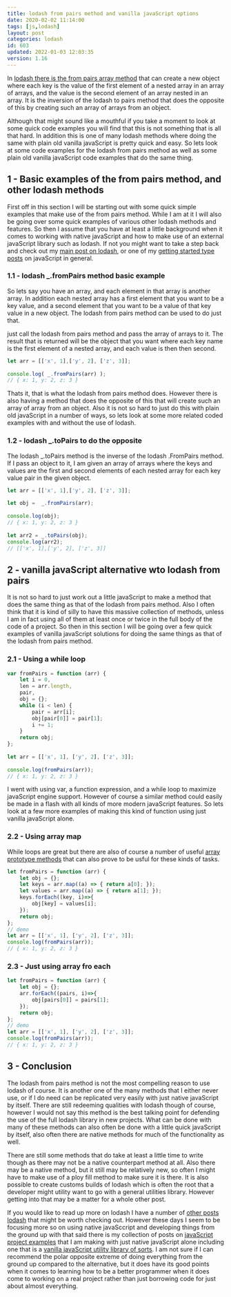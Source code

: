 ```yaml
---
title: lodash from pairs method and vanilla javaScript options
date: 2020-02-02 11:14:00
tags: [js,lodash]
layout: post
categories: lodash
id: 603
updated: 2022-01-03 12:03:35
version: 1.16
---
```


In [lodash there is the from pairs array method](https://lodash.com/docs/4.17.15#fromPairs) that can create a new object where each key is the value of the first element of a nested array in an array of arrays, and the value is the second element of an array nested in an array. It is the inversion of the lodash to pairs method that does the opposite of this by creating such an array of arrays from an object. 

Although that might sound like a mouthful if you take a moment to look at some quick code examples you will find that this is not something that is all that hard. In addition this is one of many lodash methods where doing the same with plain old vanilla javaScript is pretty quick and easy. So lets look at some code examples for the lodash from pairs method as well as some plain old vanilla javaScript code examples that do the same thing.

<!-- more -->

## 1 - Basic examples of the from pairs method, and other lodash methods

First off in this section I will be starting out with some quick simple examples that make use of the from pairs method. While I am at it I will also be going over some quick examples of various other lodash methods and features. So then I assume that you have at least a little background when it comes to working with native javaScript and how to make use of an external javaScript library such as lodash. If not you might want to take a step back and check out my [main post on lodash](/2019/02/15/lodash/), or one of my [getting started type posts](/2018/11/27/js-getting-started/) on javaScript in general.

### 1.1 - lodash \_.fromPairs method basic example

So lets say you have an array, and each element in that array is another array. In addition each nested array has a first element that you want to be a key value, and a second element that you want to be a value of that key value in a new object. The lodash from pairs method can be used to do just that.

just call the lodash from pairs method and pass the array of arrays to it. The result that is returned will be the object that you want where each key name is the first element of a nested array, and each value is then then second.

```js
let arr = [['x', 1],['y', 2], ['z', 3]];
 
console.log( _.fromPairs(arr) );
// { x: 1, y: 2, z: 3 }
```

Thats it, that is what the lodash from pairs method does. However there is also having a method that does the opposite of this that will create such an array of array from an object. Also it is not so hard to just do this with plain old javaScript in a number of ways, so lets look at some more related coded examples with and without the use of lodash.

### 1.2 - lodash \_.toPairs to do the opposite

The lodash \_.toPairs method is the inverse of the lodash \.FromPairs method. If I pass an object to it, I am given an array of arrays where the keys and values are the first and second elements of each nested array for each key value pair in the given object.

```js
let arr = [['x', 1],['y', 2], ['z', 3]];
 
let obj =  _.fromPairs(arr);
 
console.log(obj);
// { x: 1, y: 2, z: 3 }
 
let arr2 = _.toPairs(obj);
console.log(arr2);
// [['x', 1],['y', 2], ['z', 3]]
```

## 2 - vanilla javaScript alternative wto lodash from pairs

It is not so hard to just work out a little javaScript to make a method that does the same thing as that of the lodash from pairs method. Also I often think that it is kind of silly to have this massive collection of methods, unless I am in fact using all of them at least once or twice in the full body of the code of a project. So then in this section I will be going over a few quick examples of vanilla javaScript solutions for doing the same things as that of the lodash from pairs method.

### 2.1 - Using a while loop

```js
var fromPairs = function (arr) {
    let i = 0,
    len = arr.length,
    pair,
    obj = {};
    while (i < len) {
        pair = arr[i];
        obj[pair[0]] = pair[1];
        i += 1;
    }
    return obj;
};
 
let arr = [['x', 1], ['y', 2], ['z', 3]];
 
console.log(fromPairs(arr));
// { x: 1, y: 2, z: 3 }
```

I went with using var, a function expression, and a while loop to maximize javaScript engine support. However of course a similar method could easily be made in a flash with all kinds of more modern javaScript features. So lets look at a few more examples of making this kind of function using just vanilla javaScript alone.

### 2.2 - Using array map

While loops are great but there are also of course a number of useful [array prototype methods](/2018/12/10/js-array/) that can also prove to be usful for these kinds of tasks.

```js
let fromPairs = function (arr) {
    let obj = {};
    let keys = arr.map((a) => { return a[0]; });
    let values = arr.map((a) => { return a[1]; });
    keys.forEach((key, i)=>{
        obj[key] = values[i];
    });
    return obj;
};
// demo
let arr = [['x', 1], ['y', 2], ['z', 3]];
console.log(fromPairs(arr));
// { x: 1, y: 2, z: 3 }
```

### 2.3 - Just using array fro each

```js
let fromPairs = function (arr) {
    let obj = {};
    arr.forEach((pairs, i)=>{
        obj[pairs[0]] = pairs[1];
    });
    return obj;
};
// demo
let arr = [['x', 1], ['y', 2], ['z', 3]];
console.log(fromPairs(arr));
// { x: 1, y: 2, z: 3 }
```

## 3 - Conclusion

The lodash from pairs method is not the most compelling reason to use lodash of course. It is another one of the many methods that I either never use, or if I do need can be replicated very easily with just native javaScript by itself. There are still redeeming qualities with lodash though of course, however I would not say this method is the best talking point for defending the use of the full lodash library in new projects. What can be done with many of these methods can also often be done with a little quick javaScript by itself, also often there are native methods for much of the functionality as well.

There are still some methods that do take at least a little time to write though as there may not be a native counterpart method at all. Also there may be a native method, but it still may be relatively new, so often I might have to make use of a ploy fill method to make sure it is there. It is also possible to create customs builds of lodash which is often the root that a developer might utility want to go with a general utilities library. However getting into that may be a matter for a whole other post.

If you would like to read up more on lodash I have a number of [other posts lodash](/categories/lodash) that might be worth checking out. However these days I seem to be focusing more so on using native javaSccript and developing things from the ground up with that said there is my collection of posts on [javaScript project examples](/2021/04/02/js-javascript-example/) that I am making with just native javaScript alone including one that is a [vanilla javaScript utility library of sorts](/2021/08/06/js-javascript-example-utils/). I am not sure if I can recommend the polar opposite extreme of doing everything from the ground up compared to the alternative, but it does have its good points when it comes to learning how to be a better programmer when it does come to working on a real project rather than just borrowing code for just about almost everything.
